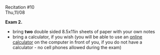 
<div class="recitation">
<div class="column_date">
<p markdown="block">
Recitation #10 <br>
Thu,11/08
</p>
</div>

<div class="column_recitation">
<p markdown="block">

__Exam 2.__

- bring __two__ double sided 8.5x11in sheets of paper with your own notes
- bring a calculator, if you wish (you will be able to use an [online
calculator](https://web2.0calc.com/) on the computer in front of you, if you do not have a calculator - no cell phones allowed during the exam)




</p>
</div>

</div>
